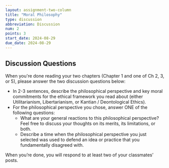 ```yaml
---
layout: assignment-two-column
title: "Moral Philosophy"
type: discussion
abbreviation: Discussion
num: 2
points: 3
start_date: 2024-08-29
due_date: 2024-08-29
---
```



## Discussion Questions
When you're done reading your two chapters (Chapter 1 and one of Ch 2, 3, or 5), please answer the two discussion questions below:
* In 2-3 sentences, describe the philosophical perspective and key moral commitments for the ethical framework you read about (either Utilitarianism, Libertarianism, or Kantian / Deontological Ethics).
* For the philosophical perspective you chose, answer ONE of the following questions:
    * What are your general reactions to this philosophical perspective? Feel free to discuss your thoughts on its merits, its limitations, or both.
    * Describe a time when the philosophical perspective you just selected was used to defend an idea or practice that you fundamentally disagreed with.

When you’re done, you will respond to at least two of your classmates’ posts.